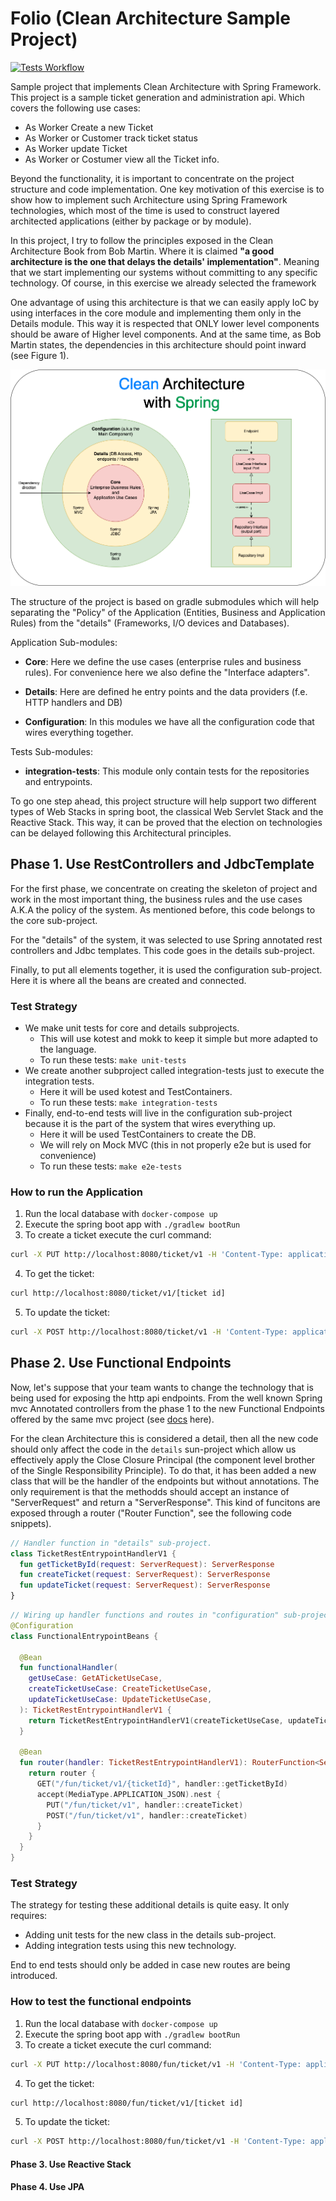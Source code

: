 # Folio (Clean Architecture Sample Project)

[![Tests Workflow](https://github.com/castmart/Folio/actions/workflows/test.yaml/badge.svg)](https://github.com/castmart/Folio/actions/workflows/test.yaml)

Sample project that implements Clean Architecture with Spring Framework. This project is a sample ticket generation and administration api. Which covers the following use cases: 

 - As Worker Create a new Ticket
 - As Worker or Customer track ticket status
 - As Worker update Ticket
 - As Worker or Costumer view all the Ticket info.

Beyond the functionality, it is important to concentrate on the project structure and code implementation. 
One key motivation of this exercise is to show how to implement such Architecture using Spring Framework technologies, which most of 
the time is used to construct layered architected applications (either by package or by module).

In this project, I try to follow the principles exposed in the Clean Architecture Book from Bob Martin.
Where it is claimed **"a good architecture is the one that delays the details' implementation"**. Meaning that we start implementing
our systems without committing to any specific technology. Of course, in this exercise we already selected the framework

One advantage of using this architecture is that we can easily apply IoC by using interfaces in the core module and implementing them only in
the Details module. This way it is respected that ONLY lower level components should be aware of Higher level components. And at the same time,
as Bob Martin states, the dependencies in this architecture should point inward (see Figure 1).

![Figure 1](./CleanArchitectureSpring.png "Diagram from Book")

The structure of the project is based on gradle submodules which will help separating the "Policy" of the Application 
(Entities, Business and Application Rules) from the "details" (Frameworks, I/O devices and Databases).

Application Sub-modules:
- **Core**: Here we define the use cases (enterprise rules and business rules). For convenience here we also define the "Interface adapters".

- **Details**: Here are defined he entry points and the data providers (f.e. HTTP handlers and DB)

- **Configuration**: In this modules we have all the configuration code that wires everything together.

Tests Sub-modules:
- **integration-tests**: This module only contain tests for the repositories and entrypoints.


To go one step ahead, this project structure will help support two different types of Web Stacks in spring boot, the classical
Web Servlet Stack and the Reactive Stack. This way, it can be proved that the election on technologies can be delayed following this
Architectural principles.


## Phase 1. Use RestControllers and JdbcTemplate

For the first phase, we concentrate on creating the skeleton of project and work in the most important thing, the business rules and the use cases A.K.A the policy of the system.
As mentioned before, this code belongs to the core sub-project.

For the "details" of the system, it was selected to use Spring annotated rest controllers and Jdbc templates. This code goes in the details sub-project.

Finally, to put all elements together, it is used the configuration sub-project. Here it is where all the beans are created and connected.

### Test Strategy
- We make unit tests for core and details subprojects.
  - This will use kotest and mokk to keep it simple but more adapted to the language.
  - To run these tests: `make unit-tests`
- We create another subproject called integration-tests just to execute the integration tests.
  - Here it will be used kotest and TestContainers.
  - To run these tests: `make integration-tests`
- Finally, end-to-end tests will live in the configuration sub-project because it is the part of the system that wires everything up.
  - Here it will be used TestContainers to create the DB.
  - We will rely on Mock MVC (this in not properly e2e but is used for convenience)
  - To run these tests: `make e2e-tests`

### How to run the Application

1. Run the local database with  `docker-compose up`
2. Execute the spring boot app with `./gradlew bootRun`
3. To create a ticket execute the curl command: 
``` bash 
curl -X PUT http://localhost:8080/ticket/v1 -H 'Content-Type: application/json' -d '{"id":"93BB0038-CB9D-433F-B830-FA627DE32F76", "ticketNumber":"1", "ownerName": "Juan", "ownerEmail":"email", "ownerPhoneNumber": "01", "shoeDescription": "A shoe", "completionDate": "2023-12-31T00:00:00.000+0200", "status": "IN_PROGRESS" }'
```
4. To get the ticket: 
```bash 
curl http://localhost:8080/ticket/v1/[ticket id]
```
5. To update the ticket: 
``` bash
curl -X POST http://localhost:8080/ticket/v1 -H 'Content-Type: application/json' -d '{"id":"d669e186-4c10-4d4b-bd28-9d8edc2a4508", "ticketNumber":"2", "ownerName": "Juan", "ownerEmail":"email", "ownerPhoneNumber": "01", "shoeDescription": "A shoe", "completionDate": "2024-12-31T00:00:00.000+0200", "status": "IN_PROGRESS" }'
```

## Phase 2. Use Functional Endpoints

Now, let's suppose that your team wants to change the technology that is being used for exposing the http api endpoints. 
From the well known Spring mvc Annotated controllers from the phase 1 to the new Functional Endpoints offered by the same
mvc project (see [docs](https://docs.spring.io/spring-framework/reference/web/webmvc-functional.html) here).

For the clean Architecture this is considered a detail, then all the new code should only affect the code in the `details` sun-project which allow us 
effectively apply the Close Closure Principal (the component level brother of the Single Responsibility Principle). 
To do that, it has been added a new class that will be the handler of the endpoints but without annotations. The only requirement
is that the methodds should accept an instance of "ServerRequest" and return a "ServerResponse". This kind of funcitons are exposed
through a router ("Router Function", see the following code snippets).

```kotlin
// Handler function in "details" sub-project.
class TicketRestEntrypointHandlerV1 {
  fun getTicketById(request: ServerRequest): ServerResponse
  fun createTicket(request: ServerRequest): ServerResponse
  fun updateTicket(request: ServerRequest): ServerResponse
}
```

```kotlin
// Wiring up handler functions and routes in "configuration" sub-project.
@Configuration
class FunctionalEntrypointBeans {

  @Bean
  fun functionalHandler(
    getUseCase: GetATicketUseCase,
    createTicketUseCase: CreateTicketUseCase,
    updateTicketUseCase: UpdateTicketUseCase,
  ): TicketRestEntrypointHandlerV1 {
    return TicketRestEntrypointHandlerV1(createTicketUseCase, updateTicketUseCase, getUseCase)
  }

  @Bean
  fun router(handler: TicketRestEntrypointHandlerV1): RouterFunction<ServerResponse> {
    return router {
      GET("/fun/ticket/v1/{ticketId}", handler::getTicketById)
      accept(MediaType.APPLICATION_JSON).nest {
        PUT("/fun/ticket/v1", handler::createTicket)
        POST("/fun/ticket/v1", handler::createTicket)
      }
    }
  }
}
```
### Test Strategy

The strategy for testing these additional details is quite easy. It only requires:
- Adding unit tests for the new class in the details sub-project.
- Adding integration tests using this new technology.

End to end tests should only be added in case new routes are being introduced.

### How to test the functional endpoints

1. Run the local database with  `docker-compose up`
2. Execute the spring boot app with `./gradlew bootRun`
3. To create a ticket execute the curl command:
``` bash 
curl -X PUT http://localhost:8080/fun/ticket/v1 -H 'Content-Type: application/json' -d '{"id":"93BB0038-CB9D-433F-B830-FA627DE32F76", "ticketNumber":"1", "ownerName": "Juan", "ownerEmail":"email", "ownerPhoneNumber": "01", "shoeDescription": "A shoe", "completionDate": "2023-12-31T00:00:00.000+0200", "status": "IN_PROGRESS" }'
```
4. To get the ticket:
```bash 
curl http://localhost:8080/fun/ticket/v1/[ticket id]
```
5. To update the ticket:
``` bash
curl -X POST http://localhost:8080/fun/ticket/v1 -H 'Content-Type: application/json' -d '{"id":"d669e186-4c10-4d4b-bd28-9d8edc2a4508", "ticketNumber":"2", "ownerName": "Juan", "ownerEmail":"email", "ownerPhoneNumber": "01", "shoeDescription": "A shoe", "completionDate": "2024-12-31T00:00:00.000+0200", "status": "IN_PROGRESS" }'
```

#### Phase 3. Use Reactive Stack
#### Phase 4. Use JPA


